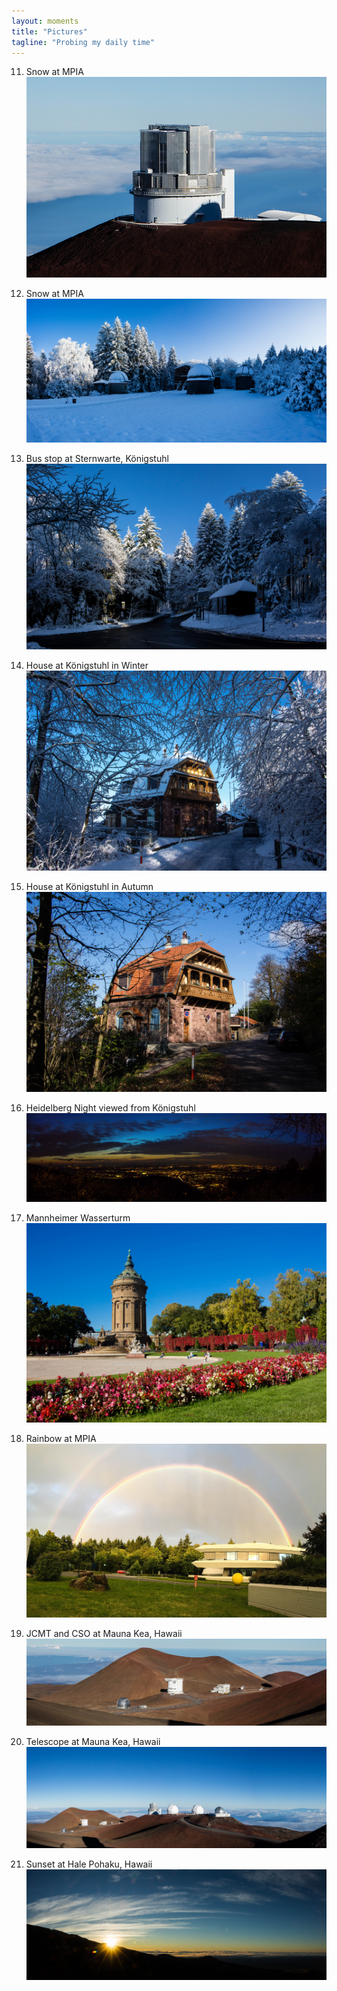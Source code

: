 ```yaml
---
layout: moments
title: "Pictures"
tagline: "Probing my daily time"
---
```


11. Snow at MPIA
    <img src="/img/Zhang.jpg" alt="">
    <br />

10. Snow at MPIA
    <img src="/img/snow_mpia.jpg" alt="">
    <br />

9.  Bus stop at Sternwarte, Königstuhl
    <img src="/img/Sternwarte.jpg" alt="">
    <br />

8.  House at Königstuhl in Winter
    <img src="/img/house.jpg" alt="">
    <br />

7.  House at Königstuhl in Autumn
    <img src="/img/house1.jpg" alt="">
    <br />

6.  Heidelberg Night viewed from Königstuhl
    <img src="/img/heidelberg_night.jpg" alt="">
    <br />

5.  Mannheimer Wasserturm
    <img src="/img/Mannheimer_Wasserturm.jpg" alt="">
    <br />

4.  Rainbow at MPIA
    <img src="/img/rainbow.jpg" alt="">
    <br />

3.  JCMT and CSO at Mauna Kea, Hawaii
    <img src="/img/jcmt.jpg" alt="">
    <br />

2.  Telescope at Mauna Kea, Hawaii
    <img src="/img/telescope_mk.jpg" alt="">
    <br />

1.  Sunset at Hale Pohaku, Hawaii
    <img src="/img/Sunset_hawaii.jpg" alt="">
    <br />
